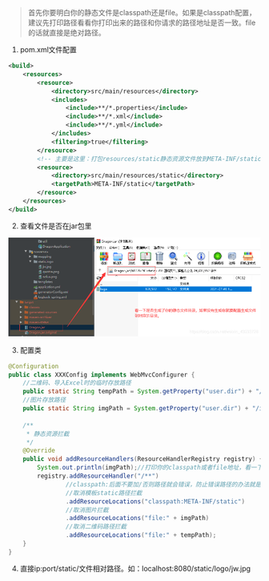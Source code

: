 > 首先你要明白你的静态文件是classpath还是file。如果是classpath配置，建议先打印路径看看你打印出来的路径和你请求的路径地址是否一致。file的话就直接是绝对路径。

1. pom.xml文件配置

```xml
<build>
    <resources>
        <resource>
            <directory>src/main/resources</directory>
            <includes>
                <include>**/*.properties</include>
                <include>**/*.xml</include>
                <include>**/*.yml</include>
            </includes>
            <filtering>true</filtering>
        </resource>
        <!-- 主要是这里：打包resources/static静态资源文件放到META-INF/static -->
        <resource>
            <directory>src/main/resources/static</directory>
            <targetPath>META-INF/static</targetPath>
        </resource>
    </resources>
</build>
```

2. 查看文件是否在jar包里

<img src="images/查看文件是否在jar包里.png" alt="查看文件是否在jar包里">

3. 配置类

```java
@Configuration
public class XXXConfig implements WebMvcConfigurer {
    //二维码、导入Excel时的临时存放路径
    public static String tempPath = System.getProperty("user.dir") + "/temp/";
    //图片存放路径
    public static String imgPath = System.getProperty("user.dir") + "/imgPath/";

    /**
     * 静态资源拦截
     */
    @Override
    public void addResourceHandlers(ResourceHandlerRegistry registry) {
        System.out.println(imgPath);//打印你的classpath或者file地址，看一下打印出来的地址和你请求的地址是否一致。不一致就要打包的时候配置一致的路径。建议放到META-INF文件夹里面，这样就可以直接用我的配置就行了。
        registry.addResourceHandler("/**")
                //classpath:后面不要加/否则路径就会错误，防止错误路径的办法就是先打印路径，路径正确在加进来。
                //取消模板static路径拦截
                .addResourceLocations("classpath:META-INF/static")
                //取消图片拦截
                .addResourceLocations("file:" + imgPath)
                //取消二维码路径拦截
                .addResourceLocations("file:" + tempPath);
    }
}
```

4. 直接ip:port/static/文件相对路径。如：localhost:8080/static/logo/jw.jpg
